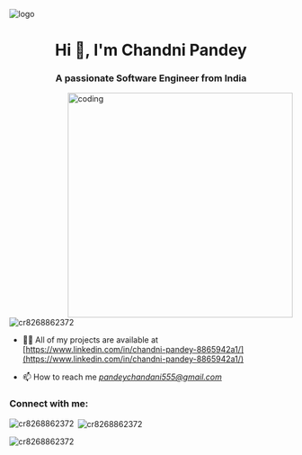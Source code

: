 ![logo](https://github.com/Cr8268862372/Cr8268862372/blob/main/BG.png)
<h1 align="center">Hi 👋, I'm Chandni Pandey</h1>
<h3 align="center">A passionate Software Engineer from India</h3>
<img align="right" alt="coding" width="400" src="https://tse4.mm.bing.net/th?id=OIP.VON9gHTrzeHZbHfXsqfzEAHaEq&pid=Api&P=0&h=180">

<p align="left"> <img src="https://komarev.com/ghpvc/?username=cr8268862372&label=Profile%20views&color=0e75b6&style=flat" alt="cr8268862372" /> </p>

- 👨‍💻 All of my projects are available at [https://www.linkedin.com/in/chandni-pandey-8865942a1/](https://www.linkedin.com/in/chandni-pandey-8865942a1/)

- 📫 How to reach me *pandeychandani555@gmail.com*

<h3 align="left">Connect with me:</h3>
<p align="left">
</p>

<p><img align="left" src="https://github-readme-stats.vercel.app/api/top-langs?username=cr8268862372&show_icons=true&locale=en&layout=compact" alt="cr8268862372" /></p>

<p>&nbsp;<img align="center" src="https://github-readme-stats.vercel.app/api?username=cr8268862372&show_icons=true&locale=en" alt="cr8268862372" /></p>

<p><img align="center" src="https://github-readme-streak-stats.herokuapp.com/?user=cr8268862372&" alt="cr8268862372" /></p>
